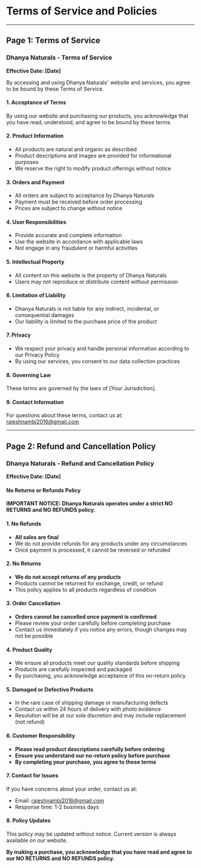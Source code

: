 # Terms of Service and Policies

---

## Page 1: Terms of Service

### Dhanya Naturals - Terms of Service

**Effective Date: [Date]**

By accessing and using Dhanya Naturals' website and services, you agree to be bound by these Terms of Service.

#### 1. Acceptance of Terms
By using our website and purchasing our products, you acknowledge that you have read, understood, and agree to be bound by these terms.

#### 2. Product Information
- All products are natural and organic as described
- Product descriptions and images are provided for informational purposes
- We reserve the right to modify product offerings without notice

#### 3. Orders and Payment
- All orders are subject to acceptance by Dhanya Naturals
- Payment must be received before order processing
- Prices are subject to change without notice

#### 4. User Responsibilities
- Provide accurate and complete information
- Use the website in accordance with applicable laws
- Not engage in any fraudulent or harmful activities

#### 5. Intellectual Property
- All content on this website is the property of Dhanya Naturals
- Users may not reproduce or distribute content without permission

#### 6. Limitation of Liability
- Dhanya Naturals is not liable for any indirect, incidental, or consequential damages
- Our liability is limited to the purchase price of the product

#### 7. Privacy
- We respect your privacy and handle personal information according to our Privacy Policy
- By using our services, you consent to our data collection practices

#### 8. Governing Law
These terms are governed by the laws of [Your Jurisdiction].

#### 9. Contact Information
For questions about these terms, contact us at: rajeshnambi2016@gmail.com

---

## Page 2: Refund and Cancellation Policy

### Dhanya Naturals - Refund and Cancellation Policy

**Effective Date: [Date]**

#### No Returns or Refunds Policy

**IMPORTANT NOTICE: Dhanya Naturals operates under a strict NO RETURNS and NO REFUNDS policy.**

#### 1. No Refunds
- **All sales are final**
- We do not provide refunds for any products under any circumstances
- Once payment is processed, it cannot be reversed or refunded

#### 2. No Returns
- **We do not accept returns of any products**
- Products cannot be returned for exchange, credit, or refund
- This policy applies to all products regardless of condition

#### 3. Order Cancellation
- **Orders cannot be cancelled once payment is confirmed**
- Please review your order carefully before completing purchase
- Contact us immediately if you notice any errors, though changes may not be possible

#### 4. Product Quality
- We ensure all products meet our quality standards before shipping
- Products are carefully inspected and packaged
- By purchasing, you acknowledge acceptance of this no-return policy

#### 5. Damaged or Defective Products
- In the rare case of shipping damage or manufacturing defects
- Contact us within 24 hours of delivery with photo evidence
- Resolution will be at our sole discretion and may include replacement (not refund)

#### 6. Customer Responsibility
- **Please read product descriptions carefully before ordering**
- **Ensure you understand our no-return policy before purchase**
- **By completing your purchase, you agree to these terms**

#### 7. Contact for Issues
If you have concerns about your order, contact us at:
- Email: rajeshnambi2016@gmail.com
- Response time: 1-2 business days

#### 8. Policy Updates
This policy may be updated without notice. Current version is always available on our website.

**By making a purchase, you acknowledge that you have read and agree to our NO RETURNS and NO REFUNDS policy.**